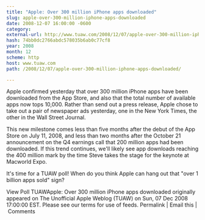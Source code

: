 ```yaml
---
title: "Apple: Over 300 million iPhone apps downloaded"
slug: apple-over-300-million-iphone-apps-downloaded
date: 2008-12-07 16:00:00 -0600
category: 
external-url: http://www.tuaw.com/2008/12/07/apple-over-300-million-iphone-apps-downloaded/
hash: 74bb0dc2766abdc578035b6ab0c77cf8
year: 2008
month: 12
scheme: http
host: www.tuaw.com
path: /2008/12/07/apple-over-300-million-iphone-apps-downloaded/

---
```


Apple confirmed yesterday that over 300 million iPhone apps have been downloaded from the App Store, and also that the total number of available apps now tops 10,000. Rather than send out a press release, Apple chose to take out a pair of newspaper ads yesterday, one in the New York Times, the other in the Wall Street Journal. 

This new milestone comes less than five months after the debut of the App Store on July 11, 2008, and less than two months after the October 21 announcement on the Q4 earnings call that 200 million apps had been downloaded. If this trend continues, we'll likely see app downloads reaching the 400 million mark by the time Steve takes the stage for the keynote at Macworld Expo. 

It's time for a TUAW poll! When do you think Apple can hang out that "over 1 billion apps sold" sign?

View Poll
TUAWApple: Over 300 million iPhone apps downloaded originally appeared on The Unofficial Apple Weblog (TUAW) on Sun, 07 Dec 2008 17:00:00 EST.  Please see our terms for use of feeds.
Permalink | Email this | Comments


 

